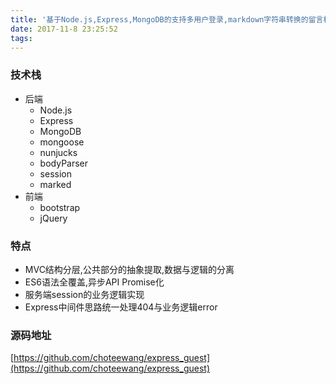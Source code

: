 ```yaml
---
title: '基于Node.js,Express,MongoDB的支持多用户登录,markdown字符串转换的留言板'
date: 2017-11-8 23:25:52
tags:
---
```


### 技术栈
- 后端
	* Node.js
	* Express 
	* MongoDB 
	* mongoose 
	* nunjucks 
	* bodyParser 
	* session 
	* marked 
- 前端
	* bootstrap 
	* jQuery

### 特点
- MVC结构分层,公共部分的抽象提取,数据与逻辑的分离
- ES6语法全覆盖,异步API Promise化
- 服务端session的业务逻辑实现
- Express中间件思路统一处理404与业务逻辑error

### 源码地址
[https://github.com/choteewang/express_guest](https://github.com/choteewang/express_guest)
